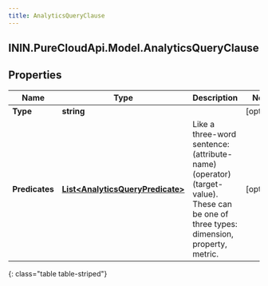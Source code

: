 ```yaml
---
title: AnalyticsQueryClause
---
```

## ININ.PureCloudApi.Model.AnalyticsQueryClause

## Properties

|Name | Type | Description | Notes|
|------------ | ------------- | ------------- | -------------|
| **Type** | **string** |  | [optional] |
| **Predicates** | [**List&lt;AnalyticsQueryPredicate&gt;**](AnalyticsQueryPredicate.html) | Like a three-word sentence: (attribute-name) (operator) (target-value). These can be one of three types: dimension, property, metric. | [optional] |
{: class="table table-striped"}



